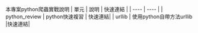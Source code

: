 本專案python爬蟲實戰說明
|  單元   | 說明  |  快速連結   |
|  ----  | ----  |
| python_review  | python快速複習 | 快速連結|
| urllib  | 使用python自帶方法urllib |快速連結|